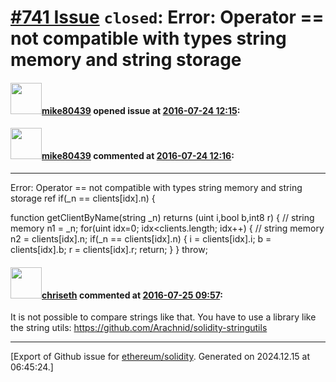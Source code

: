 # [\#741 Issue](https://github.com/ethereum/solidity/issues/741) `closed`: Error: Operator == not compatible with types string memory and string storage 

#### <img src="https://avatars.githubusercontent.com/u/363650?v=4" width="50">[mike80439](https://github.com/mike80439) opened issue at [2016-07-24 12:15](https://github.com/ethereum/solidity/issues/741):



#### <img src="https://avatars.githubusercontent.com/u/363650?v=4" width="50">[mike80439](https://github.com/mike80439) commented at [2016-07-24 12:16](https://github.com/ethereum/solidity/issues/741#issuecomment-234774154):

---

Error: Operator == not compatible with types string memory and string storage ref
      if(_n == clients[idx].n) {

  function getClientByName(string _n) returns (uint i,bool b,int8 r) {
//    string memory n1 = _n;
    for(uint idx=0; idx<clients.length; idx++) {
//      string memory n2 = clients[idx].n;
      if(_n == clients[idx].n) {
        i = clients[idx].i;
        b = clients[idx].b;
        r = clients[idx].r;
        return;
      }
    }
    throw;

#### <img src="https://avatars.githubusercontent.com/u/9073706?v=4" width="50">[chriseth](https://github.com/chriseth) commented at [2016-07-25 09:57](https://github.com/ethereum/solidity/issues/741#issuecomment-234911487):

It is not possible to compare strings like that. You have to use a library like the string utils: https://github.com/Arachnid/solidity-stringutils


-------------------------------------------------------------------------------



[Export of Github issue for [ethereum/solidity](https://github.com/ethereum/solidity). Generated on 2024.12.15 at 06:45:24.]
